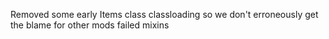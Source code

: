 Removed some early Items class classloading so we don't erroneously get the blame for other mods failed mixins
